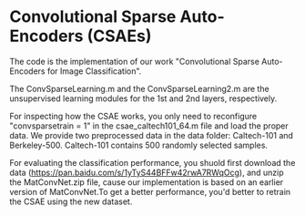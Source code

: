 # Convolutional Sparse Auto-Encoders (CSAEs)

The code is the implementation of our work "Convolutional Sparse Auto-Encoders for Image Classification".

The ConvSparseLearning.m and the ConvSparseLearning2.m are the unsupervised learning modules for the 1st and 2nd layers, respectively. 

For inspecting how the CSAE works, you only need to reconfigure "convsparsetrain = 1" in the csae_caltech101_64.m file and load the proper data. 
We provide two preprocessed data in the data folder: Caltech-101 and Berkeley-500. Caltech-101 contains 500 randomly selected samples.

For evaluating the classification performance, you shuold first download the data (https://pan.baidu.com/s/1yTyS44BFFw42rwA7RWqOcg), and unzip the MatConvNet.zip file, cause our implementation is based on an earlier 
version of MatConvNet.To get a better performance, you'd better to retrain the CSAE using the new dataset.
